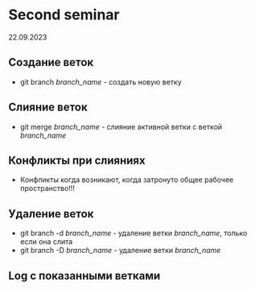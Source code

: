 # Second seminar
22.09.2023
## Создание веток
* git branch _branch_name_ - создать новую ветку
## Слияние веток
* git merge _branch_name_ - слияние активной ветки с веткой _branch_name_
## Конфликты при слияниях
* Конфликты когда возникают, когда затронуто общее рабочее пространство!!!
## Удаление веток
* git branch -d _branch_name_ - удаление ветки _branch_name_, только если она слита
* git branch -D _branch_name_ - удаление ветки _branch_name_
## Log с показанными ветками